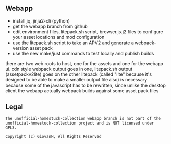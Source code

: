 ## Webapp

- install jq, jinja2-cli (python)
- get the webapp branch from github
- edit environment files, litepack.sh script, browser.js.j2 files to configure your asset locations and mod configuration
- use the litepack.sh script to take an APV2 and generate a webpack-version asset pack
- use the new make/just commands to test locally and publish builds
 
there are two web roots to host, one for the assets and one for the webapp ui. cdn style
webpack output goes in one, litepack.sh output (assetpackv2lite) goes on the other
litepack (called "lite" because it's designed to be able to make a smaller output file also) is necessary because some of the javascript has to be rewritten, since unlike the desktop client the webapp actually webpack builds against some asset pack files


## Legal

```text
The unofficial-homestuck-collection webapp branch is not part of the unofficial-homestuck-collection project and is NOT licensed under GPL3.

Copyright (c) GiovanH, All Rights Reserved
```
